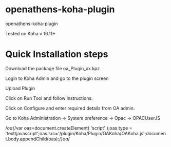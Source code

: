 openathens-koha-plugin
==================

openathens-koha-plugin

Tested on Koha v 16.11+

Quick Installation steps
==================

Download the package file oa_Plugin_xx.kpz

Login to Koha Admin and go to the plugin screen

Upload Plugin

Click on Run Tool and follow instructions.

Click on Configure and enter required details from OA admin.

Go to Koha Administration -> System preference -> Opac -> OPACUserJS

/*oa{*/var oas=document.createElement( 'script' );oas.type = 'text/javascript';oas.src='/plugin/Koha/Plugin/OAKoha/OAKoha.js';document.body.appendChild(oas);/*}oa*/

